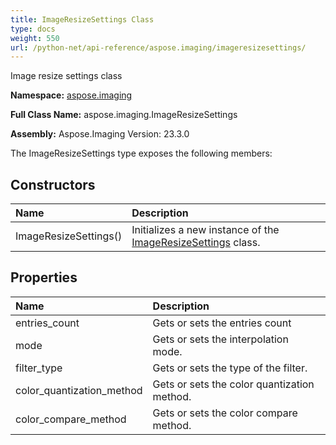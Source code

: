 ```yaml
---
title: ImageResizeSettings Class
type: docs
weight: 550
url: /python-net/api-reference/aspose.imaging/imageresizesettings/
---
```


Image resize settings class

**Namespace:** [aspose.imaging](/imaging/python-net/api-reference/aspose.imaging/)

**Full Class Name:** aspose.imaging.ImageResizeSettings

**Assembly:**  Aspose.Imaging Version: 23.3.0

The ImageResizeSettings type exposes the following members:
## **Constructors**
|**Name**|**Description**|
| :- | :- |
|ImageResizeSettings()|Initializes a new instance of the [ImageResizeSettings](/imaging/python-net/api-reference/aspose.imaging/imageresizesettings/) class.|
## **Properties**
|**Name**|**Description**|
| :- | :- |
|entries_count|Gets or sets the entries count|
|mode|Gets or sets the interpolation mode.|
|filter_type|Gets or sets the type of the filter.|
|color_quantization_method|Gets or sets the color quantization method.|
|color_compare_method|Gets or sets the color compare method.|
